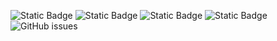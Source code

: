 ![Static Badge](https://img.shields.io/badge/blacklists-60-000000) ![Static Badge](https://img.shields.io/badge/blacklisted-3056655-cc0000) ![Static Badge](https://img.shields.io/badge/whitelisted-2242-00CC00) ![Static Badge](https://img.shields.io/badge/streaming_blacklist-28106-000000) ![GitHub issues](https://img.shields.io/github/issues/fabriziosalmi/blacklists)
